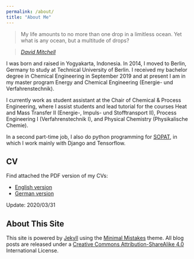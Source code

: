 ```yaml
---
permalink: /about/
title: "About Me"
---
```


> My life amounts to no more than one drop in a limitless ocean. Yet what is any ocean, but a multitude of drops?

> <cite><a href="https://en.wikipedia.org/wiki/David_Mitchell_(author)" target="_blank"> David Mitchell</a></cite>

I was born and raised in Yogyakarta, Indonesia. In 2014, I moved to Berlin, Germany to study at Technical University of Berlin. I received my bachelor degree in Chemical Engineering in September 2019 and at present I am in my master program Energy and Chemical Engineering (Energie- und Verfahrenstechnik).

I currently work as student assistant at the Chair of Chemical & Process Engineering, where I assist students and lead tutorial for the courses Heat and Mass Transfer II (Energie-, Impuls- und Stofftransport II), Process Engineering I (Verfahrenstechnik I), and Physical Chemistry (Physikalische Chemie).

In a second part-time job, I also do python programming for [SOPAT](https://sopat.de/), in which I work mainly with Django and Tensorflow.

<!-- As part of bachelor degree, my work for bachelor thesis and thus my current research interest is the study of hydromechanics in agitated vessel. -->

<!-- ## Projects

- ChemCar - 2019:
  
  VDI ChemCar-Wettbewerb

- Floor Heater - 2018: 
  
  A MATLAB-Simulation programm to simulate a floor heating, where you can variate the floor materials, heater geometry, and many other factors. For more info <a href="https://github.com/FelixFebrian/FloorHeaterMATLAB" style="text-decoration: underline">see here</a>.

## Book
- **Angkringan - obrolan rakyat soal pendidikan (Angkringan - folks thoughts about education)**
  I co-authored this book with my dear friend, Ezra Sebastian. -->

## CV
Find attached the PDF version of my CVs:
- <a target="_blank" href="{{ site.url }}/download/CV_Febrian_EN.pdf">English version</a>
- <a target="_blank" href="{{ site.url }}/download/CV_Febrian_DE.pdf">German version</a>

Update: 2020/03/31

## About This Site

This site is powered by [Jekyll](https://jekyllrb.com/ "Jekyll") using the [Minimal Mistakes](https://mmistakes.github.io/minimal-mistakes/ "Minimal Mistakes") theme. All blog posts are released under a [Creative Commons Attribution-ShareAlike 4.0](https://creativecommons.org/licenses/by-sa/4.0/ "CC BY-SA 4.0") International License.

<!-- All opinions and views are my own and do not represent my employer. -->